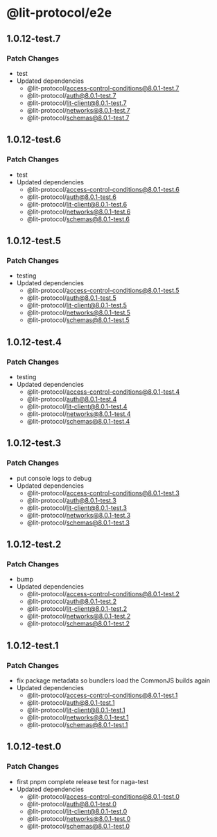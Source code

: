 # @lit-protocol/e2e

## 1.0.12-test.7

### Patch Changes

- test
- Updated dependencies
  - @lit-protocol/access-control-conditions@8.0.1-test.7
  - @lit-protocol/auth@8.0.1-test.7
  - @lit-protocol/lit-client@8.0.1-test.7
  - @lit-protocol/networks@8.0.1-test.7
  - @lit-protocol/schemas@8.0.1-test.7

## 1.0.12-test.6

### Patch Changes

- test
- Updated dependencies
  - @lit-protocol/access-control-conditions@8.0.1-test.6
  - @lit-protocol/auth@8.0.1-test.6
  - @lit-protocol/lit-client@8.0.1-test.6
  - @lit-protocol/networks@8.0.1-test.6
  - @lit-protocol/schemas@8.0.1-test.6

## 1.0.12-test.5

### Patch Changes

- testing
- Updated dependencies
  - @lit-protocol/access-control-conditions@8.0.1-test.5
  - @lit-protocol/auth@8.0.1-test.5
  - @lit-protocol/lit-client@8.0.1-test.5
  - @lit-protocol/networks@8.0.1-test.5
  - @lit-protocol/schemas@8.0.1-test.5

## 1.0.12-test.4

### Patch Changes

- testing
- Updated dependencies
  - @lit-protocol/access-control-conditions@8.0.1-test.4
  - @lit-protocol/auth@8.0.1-test.4
  - @lit-protocol/lit-client@8.0.1-test.4
  - @lit-protocol/networks@8.0.1-test.4
  - @lit-protocol/schemas@8.0.1-test.4

## 1.0.12-test.3

### Patch Changes

- put console logs to debug
- Updated dependencies
  - @lit-protocol/access-control-conditions@8.0.1-test.3
  - @lit-protocol/auth@8.0.1-test.3
  - @lit-protocol/lit-client@8.0.1-test.3
  - @lit-protocol/networks@8.0.1-test.3
  - @lit-protocol/schemas@8.0.1-test.3

## 1.0.12-test.2

### Patch Changes

- bump
- Updated dependencies
  - @lit-protocol/access-control-conditions@8.0.1-test.2
  - @lit-protocol/auth@8.0.1-test.2
  - @lit-protocol/lit-client@8.0.1-test.2
  - @lit-protocol/networks@8.0.1-test.2
  - @lit-protocol/schemas@8.0.1-test.2

## 1.0.12-test.1

### Patch Changes

- fix package metadata so bundlers load the CommonJS builds again
- Updated dependencies
  - @lit-protocol/access-control-conditions@8.0.1-test.1
  - @lit-protocol/auth@8.0.1-test.1
  - @lit-protocol/lit-client@8.0.1-test.1
  - @lit-protocol/networks@8.0.1-test.1
  - @lit-protocol/schemas@8.0.1-test.1

## 1.0.12-test.0

### Patch Changes

- first pnpm complete release test for naga-test
- Updated dependencies
  - @lit-protocol/access-control-conditions@8.0.1-test.0
  - @lit-protocol/auth@8.0.1-test.0
  - @lit-protocol/lit-client@8.0.1-test.0
  - @lit-protocol/networks@8.0.1-test.0
  - @lit-protocol/schemas@8.0.1-test.0
